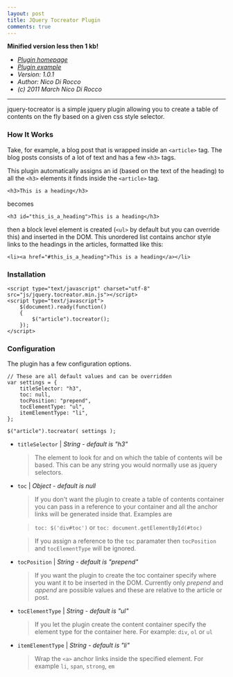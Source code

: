 ```yaml
---
layout: post
title: JQuery Tocreator Plugin
comments: true
---
```


**Minified version less then 1 kb!**

- *[Plugin homepage][plugin_homepage]*
- *[Plugin example][plugin_example]*
- *Version: 1.0.1*
- *Author: Nico Di Rocco*
- *(c) 2011 March Nico Di Rocco*

- - -

jquery-tocreator is a simple jquery plugin allowing you to create a table of
contents on the fly based on a given css style selector.

<!-- more -->

### How It Works

Take, for example, a blog post that is wrapped inside an `<article>` tag. The
blog posts consists of a lot of text and has a few `<h3>` tags.

This plugin automatically assigns an id (based on the text of the heading) to
all the `<h3>` elements it finds inside the `<article>` tag.

	<h3>This is a heading</h3>

becomes

	<h3 id="this_is_a_heading">This is a heading</h3>

then a block level element is created (`<ul>` by default but you can override
this) and inserted in the DOM. This unordered list contains anchor style links
to the headings in the articles, formatted like this:

	<li><a href="#this_is_a_heading">This is a heading</a></li>


### Installation

	<script type="text/javascript" charset="utf-8" src="js/jquery.tocreator.min.js"></script>
	<script type="text/javascript">
		$(document).ready(function()
		{
			$("article").tocreator();
		});
	</script>

### Configuration

The plugin has a few configuration options.

	// These are all default values and can be overridden
	var settings = {
		titleSelector: "h3",
		toc: null,
		tocPosition: "prepend",
		tocElementType: "ul",
		itemElementType: "li",
	};

	$("article").tocreator( settings );

- `titleSelector` | *String - default is "h3"*


	> The element to look for and on which the table of contents will be based.
	This can be any string you would normally use as jquery selectors.



- `toc` | *Object - default is null*

	> If you don't want the plugin to create a table of contents container you can pass in a reference to your container and all the anchor links will be generated inside that. Examples are

	> `toc: $('div#toc')` or `toc: document.getElementById(#toc)`

	> If you assign a reference to the `toc` paramater then `tocPosition` and `tocElementType` will be ignored.



- `tocPosition` | *String - default is "prepend"*

	> If you want the plugin to create the toc container specify where you want it to be inserted in the DOM.
	> Currently only *prepend* and *append* are possible values and these are relative to the article or post.



- `tocElementType` | *String - default is "ul"*

	> If you let the plugin create the content container specify the element type for the container here. For example: `div`, `ol` or `ul`



- `itemElementType` | *String - default is "li"*

	> Wrap the `<a>` anchor links inside the specified element.
	> For example `li`, `span`, `strong`, `em`


[plugin_homepage]: http://casadirocco.nl/2011/04/10/jquery-tocreator-plugin/
[plugin_example]: http://content.casadirocco.nl/projects/jquery-tocreator/example.html
